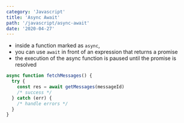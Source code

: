 ```yaml
---
category: 'Javascript'
title: 'Async Await'
path: '/javascript/async-await'
date: '2020-04-27'
---
```


- inside a function marked as `async`,
- you can use `await` in front of an expression that returns a promise
- the execution of the async function is paused until the promise is resolved

```javascript
async function fetchMessages() {
  try {
    const res = await getMessages(messageId)
    /* success */
  } catch (err) {
    /* handle errors */
  }
}
```
